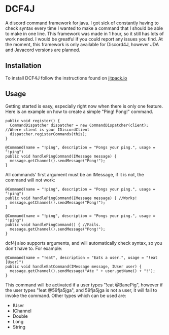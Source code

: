 # DCF4J
A discord command framework for java. I got sick of constantly having to check syntax every time I wanted to make a command that I should be able to make in one line. This framework was made in 1 hour, so it still has lots of work needed. I would be greatful if you could report any issues you find. At the moment, this framework is only available for Discord4J, however JDA and Javacord versions are planned.

## Installation
To install DCF4J follow the instructions found on [jitpack.io](https://jitpack.io/private#BanePig/dcf4j)

## Usage
Getting started is easy, especially right now when there is only one feature.
Here is an example on how to create a simple "Ping! Pong!" command.

```
public void register() {
  CommandDispatcher dispatcher = new CommandDispatcher(client); //Where client is your IDiscordClient
  dispatcher.registerCommands(this);
}

@Command(name = "!ping", description = "Pongs your ping.", usage = "!ping")
public void handlePingCommand(IMessage message) {
  message.getChannel().sendMessage("Pong!");
}
```

All commands' first argument must be an IMessage, if it is not, the command will not work:

```
@Command(name = "!ping", description = "Pongs your ping.", usage = "!ping")
public void handlePingCommand(IMessage message) { //Works!
  message.getChannel().sendMessage("Pong!");
}
```
```
@Command(name = "!ping", description = "Pongs your ping.", usage = "!ping")
public void handlePingCommand() { //Fails.
  message.getChannel().sendMessage("Pong!");
}
```

dcf4j also supports arguments, and will automatically check syntax, so you don't have to. For example:

```
@Command(name = "!eat", description = "Eats a user.", usage = "!eat [User]")
public void handleEatCommand(IMessage message, IUser user) {
  message.getChannel().sendMessage("Ate " + user.getName() + "!");
}
```

This command will be activated if a user types "!eat @BanePig", however if the user types "!eat @59fja5jga", and 59fja5jga is not a user, it will fail to invoke the command.
Other types which can be used are:
* IUser
* IChannel
* Double
* Long
* String
